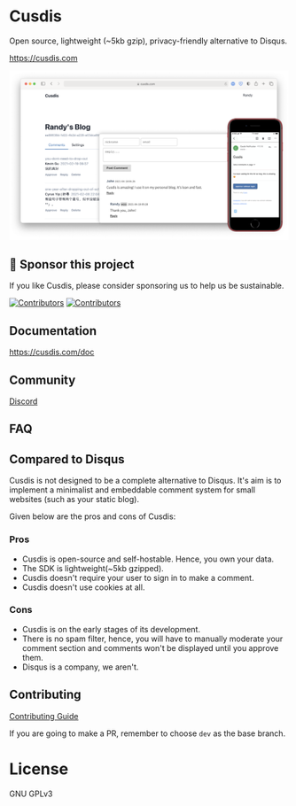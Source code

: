 # Cusdis

Open source, lightweight (~5kb gzip), privacy-friendly alternative to Disqus.

https://cusdis.com

![](/public/images/landing.png)


## 💝 Sponsor this project

If you like Cusdis, please consider sponsoring us to help us be sustainable.

[![Contributors](https://opencollective.com/cusdis/tiers/sponsors.svg)](https://opencollective.com/cusdis)
[![Contributors](https://opencollective.com/cusdis/tiers/backers.svg)](https://opencollective.com/cusdis)


## Documentation

https://cusdis.com/doc

## Community

[Discord](https://discord.gg/eDs5fc4Jcq)

## FAQ

## Compared to Disqus

Cusdis is not designed to be a complete alternative to Disqus. It's aim is to implement a minimalist and embeddable comment system for small websites (such as your static blog).

Given below are the pros and cons of Cusdis:

### Pros

- Cusdis is open-source and self-hostable. Hence, you own your data.
- The SDK is lightweight(~5kb gzipped).
- Cusdis doesn't require your user to sign in to make a comment.
- Cusdis doesn't use cookies at all.

### Cons

- Cusdis is on the early stages of its development.
- There is no spam filter, hence, you will have to manually moderate your comment section and comments won't be displayed until you approve them.
- Disqus is a company, we aren't.

## Contributing

[Contributing Guide](https://cusdis.com/doc#/contributing)

If you are going to make a PR, remember to choose `dev` as the base branch.

# License

GNU GPLv3
